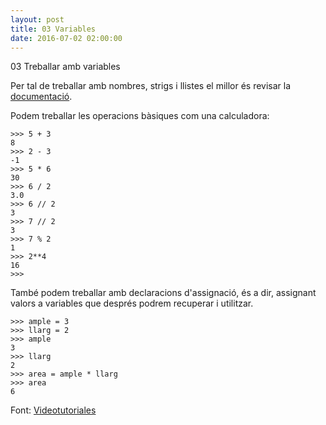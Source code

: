 ```yaml
---
layout: post
title: 03 Variables
date: 2016-07-02 02:00:00
---
```



03 Treballar amb variables

Per tal de treballar amb nombres, strigs i llistes el millor és revisar la [documentació](https://docs.python.org/3/tutorial/introduction.html#numbers).

Podem treballar les operacions bàsiques com una calculadora:

	>>> 5 + 3
	8
	>>> 2 - 3
	-1
	>>> 5 * 6
	30
	>>> 6 / 2
	3.0
	>>> 6 // 2
	3
	>>> 7 // 2
	3
	>>> 7 % 2
	1
	>>> 2**4
	16
	>>> 

També podem treballar amb declaracions d'assignació, és a dir, assignant valors a variables que després podrem recuperar i utilitzar.

	>>> ample = 3
	>>> llarg = 2
	>>> ample
	3
	>>> llarg
	2
	>>> area = ample * llarg
	>>> area
	6

Font: [Videotutoriales](https://www.youtube.com/watch?v=Rb63skLTbEw&list=PLEtcGQaT56chpYflEjBWRodHJNJN8EKpO&index=5)
